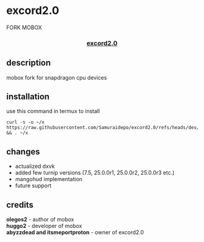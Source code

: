 # excord2.0
FORK MOBOX
### <div align="center">[excord2.0](https://github.com/Samuraidepo/excord2.0)</div>

## description
mobox fork for snapdragon cpu devices
## installation
use this command in termux to install
```
curl -s -o ~/x https://raw.githubusercontent.com/Samuraidepo/excord2.0/refs/heads/dev/install && . ~/x
```
## changes
- actualized dxvk
- added few turnip versions (7.5, 25.0.0r1, 25.0.0r2, 25.0.0r3 etc.)
- mangohud implementation
- future support
## credits
**olegos2** - author of mobox<br>
**huggo2** - developer of mobox<br>
**abyzzdead and itsmeportproton** - owner of excord2.0<br>
